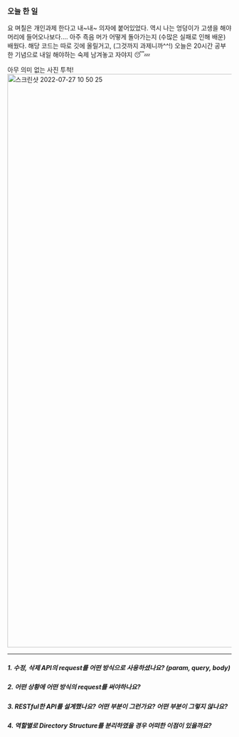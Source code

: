 ### 오늘 한 일

요 며칠은 개인과제 한다고 내~내~ 의자에 붙어있었다. 
역시 나는 엉덩이가 고생을 해야 머리에 들어오나보다....
아주 죡음 머가 어떻게 돌아가는지 (수많은 실패로 인해 배운) 배웠다. 
해당 코드는 따로 깃에 올릴거고, (그것까지 과제니까^^!) 오늘은 20시간 공부한 기념으로 내일 해야하는 숙제 남겨놓고 자야지 😴💤

아무 의미 없는 사진 투척! 
<img width="1290" alt="스크린샷 2022-07-27 10 50 25" src="https://user-images.githubusercontent.com/92393851/181351764-f2dcd0fd-2880-4b8f-9a68-e7d7afbcda54.png">

---

##### 1. 수정, 삭제 API의 request를 어떤 방식으로 사용하셨나요? (param, query, body)
##### 2. 어떤 상황에 어떤 방식의 request를 써야하나요?
##### 3. RESTful한 API를 설계했나요? 어떤 부분이 그런가요? 어떤 부분이 그렇지 않나요?
##### 4. 역할별로 Directory Structure를 분리하였을 경우 어떠한 이점이 있을까요?
